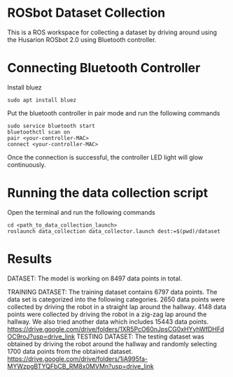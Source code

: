 # ROSbot Dataset Collection

This is a ROS workspace for collecting a dataset by driving around using the Husarion ROSbot 2.0 using Bluetooth controller.


# Connecting Bluetooth Controller

Install bluez

```
sudo apt install bluez
```




Put the bluetooth controller in pair mode and run the following commands
```
sudo service bluetooth start
bluetoothctl scan on
pair <your-controller-MAC>
connect <your-controller-MAC>
```

Once the connection is successful, the controller LED light will glow continuously.

# Running the data collection script

Open the terminal and run the following commands
```
cd <path_to_data_collection_launch>
roslaunch data_collection data_collector.launch dest:=$(pwd)/dataset
```


# Results


DATASET: 
The model is working on 8497 data points in total.

TRAINING DATASET: The training dataset contains 6797 data points. The data set is categorized into the following categories. 2650 data points were collected by driving the robot in a straight lap around the hallway. 4148 data points were collected by driving the robot in a zig-zag lap around the hallway.
We also tried another data which includes 15443 data points. https://drive.google.com/drive/folders/1XR5PcO60nJpsCG0xHYyhWfDHFdOC9roJ?usp=drive_link
TESTING DATASET: The testing dataset was obtained by driving the robot around the hallway and randomly selecting 1700 data points from the obtained dataset.
https://drive.google.com/drive/folders/1jA995fa-MYWzpgBTYQFbCB_RM8x0MVMn?usp=drive_link
